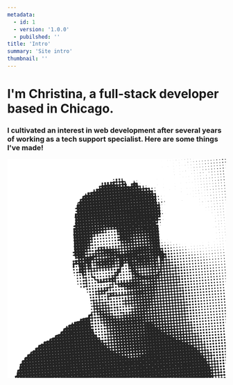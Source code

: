 ```yaml
---
metadata:  
  - id: 1 
  - version: '1.0.0' 
  - pubilshed: '' 
title: 'Intro'
summary: 'Site intro'
thumbnail: ''
---
```


# I'm Christina, a full-stack developer based in Chicago.

### I cultivated an interest in web development after several years of working as a tech support specialist. Here are some things I've made!


![Homemade headshot. Styled in halftone dots.](https://raw.githubusercontent.com/hipstina/v2/main/src/assets/profile-homepage.png)



